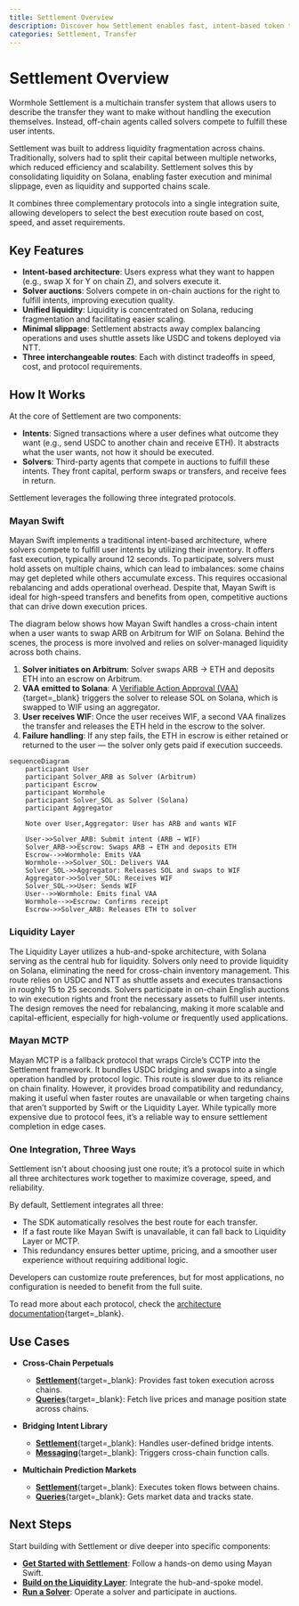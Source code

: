```yaml
---
title: Settlement Overview
description: Discover how Settlement enables fast, intent-based token transfers across chains using a unified system of solver auctions and integrated execution routes.
categories: Settlement, Transfer
---
```


# Settlement Overview 

Wormhole Settlement is a multichain transfer system that allows users to describe the transfer they want to make without handling the execution themselves. Instead, off-chain agents called solvers compete to fulfill these user intents.

Settlement was built to address liquidity fragmentation across chains. Traditionally, solvers had to split their capital between multiple networks, which reduced efficiency and scalability. Settlement solves this by consolidating liquidity on Solana, enabling faster execution and minimal slippage, even as liquidity and supported chains scale.

It combines three complementary protocols into a single integration suite, allowing developers to select the best execution route based on cost, speed, and asset requirements.

## Key Features

- **Intent-based architecture**: Users express what they want to happen (e.g., swap X for Y on chain Z), and solvers execute it.
- **Solver auctions**: Solvers compete in on-chain auctions for the right to fulfill intents, improving execution quality.
- **Unified liquidity**: Liquidity is concentrated on Solana, reducing fragmentation and facilitating easier scaling.
- **Minimal slippage**: Settlement abstracts away complex balancing operations and uses shuttle assets like USDC and tokens deployed via NTT.
- **Three interchangeable routes**: Each with distinct tradeoffs in speed, cost, and protocol requirements.

## How It Works

At the core of Settlement are two components:

- **Intents**: Signed transactions where a user defines what outcome they want (e.g., send USDC to another chain and receive ETH). It abstracts what the user wants, not how it should be executed.
- **Solvers**: Third-party agents that compete in auctions to fulfill these intents. They front capital, perform swaps or transfers, and receive fees in return.

Settlement leverages the following three integrated protocols.

### Mayan Swift

Mayan Swift implements a traditional intent-based architecture, where solvers compete to fulfill user intents by utilizing their inventory. It offers fast execution, typically around 12 seconds. To participate, solvers must hold assets on multiple chains, which can lead to imbalances: some chains may get depleted while others accumulate excess. This requires occasional rebalancing and adds operational overhead. Despite that, Mayan Swift is ideal for high-speed transfers and benefits from open, competitive auctions that can drive down execution prices.

The diagram below shows how Mayan Swift handles a cross-chain intent when a user wants to swap ARB on Arbitrum for WIF on Solana. Behind the scenes, the process is more involved and relies on solver-managed liquidity across both chains.

1. **Solver initiates on Arbitrum**: Solver swaps ARB → ETH and deposits ETH into an escrow on Arbitrum.
2. **VAA emitted to Solana**: A [Verifiable Action Approval (VAA)](/docs/protocol/infrastructure/vaas/){target=\_blank} triggers the solver to release SOL on Solana, which is swapped to WIF using an aggregator.
3. **User receives WIF**: Once the user receives WIF, a second VAA finalizes the transfer and releases the ETH held in the escrow to the solver.
4. **Failure handling**: If any step fails, the ETH in escrow is either retained or returned to the user — the solver only gets paid if execution succeeds.

```mermaid
sequenceDiagram
    participant User
    participant Solver_ARB as Solver (Arbitrum)
    participant Escrow
    participant Wormhole
    participant Solver_SOL as Solver (Solana)
    participant Aggregator

    Note over User,Aggregator: User has ARB and wants WIF

    User->>Solver_ARB: Submit intent (ARB → WIF)
    Solver_ARB->>Escrow: Swaps ARB → ETH and deposits ETH
    Escrow-->>Wormhole: Emits VAA
    Wormhole-->>Solver_SOL: Delivers VAA
    Solver_SOL->>Aggregator: Releases SOL and swaps to WIF
    Aggregator->>Solver_SOL: Receives WIF
    Solver_SOL->>User: Sends WIF
    User-->>Wormhole: Emits final VAA
    Wormhole-->>Escrow: Confirms receipt
    Escrow->>Solver_ARB: Releases ETH to solver
```

### Liquidity Layer

The Liquidity Layer utilizes a hub-and-spoke architecture, with Solana serving as the central hub for liquidity. Solvers only need to provide liquidity on Solana, eliminating the need for cross-chain inventory management. This route relies on USDC and NTT as shuttle assets and executes transactions in roughly 15 to 25 seconds. Solvers participate in on-chain English auctions to win execution rights and front the necessary assets to fulfill user intents. The design removes the need for rebalancing, making it more scalable and capital-efficient, especially for high-volume or frequently used applications.

### Mayan MCTP

Mayan MCTP is a fallback protocol that wraps Circle’s CCTP into the Settlement framework. It bundles USDC bridging and swaps into a single operation handled by protocol logic. This route is slower due to its reliance on chain finality. However, it provides broad compatibility and redundancy, making it useful when faster routes are unavailable or when targeting chains that aren’t supported by Swift or the Liquidity Layer. While typically more expensive due to protocol fees, it’s a reliable way to ensure settlement completion in edge cases.

### One Integration, Three Ways

Settlement isn't about choosing just one route; it’s a protocol suite in which all three architectures work together to maximize coverage, speed, and reliability.

By default, Settlement integrates all three:

- The SDK automatically resolves the best route for each transfer.
- If a fast route like Mayan Swift is unavailable, it can fall back to Liquidity Layer or MCTP.
- This redundancy ensures better uptime, pricing, and a smoother user experience without requiring additional logic.

Developers can customize route preferences, but for most applications, no configuration is needed to benefit from the full suite.

To read more about each protocol, check the [architecture documentation](/docs/products/settlement/concepts/architecture/){target=\_blank}.

## Use Cases

- **Cross-Chain Perpetuals** 

    - [**Settlement**](/docs/products/settlement/get-started/){target=\_blank}: Provides fast token execution across chains.
    - [**Queries**](/docs/products/queries/overview/){target=\_blank}: Fetch live prices and manage position state across chains.

- **Bridging Intent Library**

    - [**Settlement**](/docs/products/settlement/get-started/){target=\_blank}: Handles user-defined bridge intents.
    - [**Messaging**](/docs/products/messaging/overview/){target=\_blank}: Triggers cross-chain function calls.

- **Multichain Prediction Markets**

    - [**Settlement**](/docs/products/settlement/get-started/){target=\_blank}: Executes token flows between chains.
    - [**Queries**](/docs/products/queries/overview/){target=\_blank}: Gets market data and tracks state.

## Next Steps

Start building with Settlement or dive deeper into specific components:

- **[Get Started with Settlement](docs/products/settlement/get-started/)**: Follow a hands-on demo using Mayan Swift.
- **[Build on the Liquidity Layer](/docs/products/settlement/guides/liquidity-layer/)**: Integrate the hub-and-spoke model.
- **[Run a Solver](/docs/products/settlement/guides/solver/)**: Operate a solver and participate in auctions.

